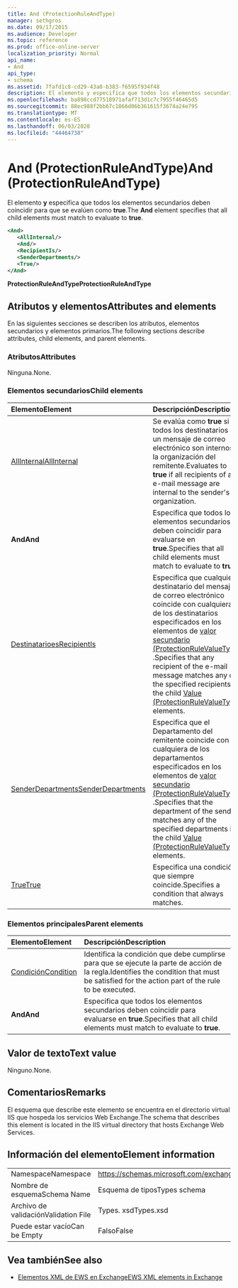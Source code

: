 ```yaml
---
title: And (ProtectionRuleAndType)
manager: sethgros
ms.date: 09/17/2015
ms.audience: Developer
ms.topic: reference
ms.prod: office-online-server
localization_priority: Normal
api_name:
- And
api_type:
- schema
ms.assetid: 7fafd1c8-cd29-43a0-b383-f6595f934f48
description: El elemento y especifica que todos los elementos secundarios deben coincidir para que se evalúen como true.
ms.openlocfilehash: ba898ccd77518971afaf713d1c7c7955f46465d5
ms.sourcegitcommit: 88ec988f2bb67c1866d06b361615f3674a24e795
ms.translationtype: MT
ms.contentlocale: es-ES
ms.lasthandoff: 06/03/2020
ms.locfileid: "44464738"
---
```

# <a name="and-protectionruleandtype"></a><span data-ttu-id="37db6-103">And (ProtectionRuleAndType)</span><span class="sxs-lookup"><span data-stu-id="37db6-103">And (ProtectionRuleAndType)</span></span>

<span data-ttu-id="37db6-104">El elemento **y** especifica que todos los elementos secundarios deben coincidir para que se evalúen como **true**.</span><span class="sxs-lookup"><span data-stu-id="37db6-104">The **And** element specifies that all child elements must match to evaluate to **true**.</span></span>
  
```xml
<And>
   <AllInternal/>
   <And/>
   <RecipientIs/>
   <SenderDepartments/>
   <True/>
</And>
```

 <span data-ttu-id="37db6-105">**ProtectionRuleAndType**</span><span class="sxs-lookup"><span data-stu-id="37db6-105">**ProtectionRuleAndType**</span></span>
## <a name="attributes-and-elements"></a><span data-ttu-id="37db6-106">Atributos y elementos</span><span class="sxs-lookup"><span data-stu-id="37db6-106">Attributes and elements</span></span>

<span data-ttu-id="37db6-107">En las siguientes secciones se describen los atributos, elementos secundarios y elementos primarios.</span><span class="sxs-lookup"><span data-stu-id="37db6-107">The following sections describe attributes, child elements, and parent elements.</span></span>
  
### <a name="attributes"></a><span data-ttu-id="37db6-108">Atributos</span><span class="sxs-lookup"><span data-stu-id="37db6-108">Attributes</span></span>

<span data-ttu-id="37db6-109">Ninguna.</span><span class="sxs-lookup"><span data-stu-id="37db6-109">None.</span></span>
  
### <a name="child-elements"></a><span data-ttu-id="37db6-110">Elementos secundarios</span><span class="sxs-lookup"><span data-stu-id="37db6-110">Child elements</span></span>

|<span data-ttu-id="37db6-111">**Elemento**</span><span class="sxs-lookup"><span data-stu-id="37db6-111">**Element**</span></span>|<span data-ttu-id="37db6-112">**Descripción**</span><span class="sxs-lookup"><span data-stu-id="37db6-112">**Description**</span></span>|
|:-----|:-----|
|[<span data-ttu-id="37db6-113">AllInternal</span><span class="sxs-lookup"><span data-stu-id="37db6-113">AllInternal</span></span>](allinternal.md) <br/> |<span data-ttu-id="37db6-114">Se evalúa como **true** si todos los destinatarios de un mensaje de correo electrónico son internos a la organización del remitente.</span><span class="sxs-lookup"><span data-stu-id="37db6-114">Evaluates to **true** if all recipients of an e-mail message are internal to the sender's organization.</span></span>  <br/> |
|<span data-ttu-id="37db6-115">**And**</span><span class="sxs-lookup"><span data-stu-id="37db6-115">**And**</span></span> <br/> |<span data-ttu-id="37db6-116">Especifica que todos los elementos secundarios deben coincidir para evaluarse en **true**.</span><span class="sxs-lookup"><span data-stu-id="37db6-116">Specifies that all child elements must match to evaluate to **true**.</span></span>  <br/> |
|[<span data-ttu-id="37db6-117">Destinatarioes</span><span class="sxs-lookup"><span data-stu-id="37db6-117">RecipientIs</span></span>](recipientis.md) <br/> |<span data-ttu-id="37db6-118">Especifica que cualquier destinatario del mensaje de correo electrónico coincide con cualquiera de los destinatarios especificados en los elementos de [valor secundario (ProtectionRuleValueType)](value-protectionrulevaluetype.md) .</span><span class="sxs-lookup"><span data-stu-id="37db6-118">Specifies that any recipient of the e-mail message matches any of the specified recipients in the child [Value (ProtectionRuleValueType)](value-protectionrulevaluetype.md) elements.</span></span>  <br/> |
|[<span data-ttu-id="37db6-119">SenderDepartments</span><span class="sxs-lookup"><span data-stu-id="37db6-119">SenderDepartments</span></span>](senderdepartments.md) <br/> |<span data-ttu-id="37db6-120">Especifica que el Departamento del remitente coincide con cualquiera de los departamentos especificados en los elementos de [valor secundario (ProtectionRuleValueType)](value-protectionrulevaluetype.md) .</span><span class="sxs-lookup"><span data-stu-id="37db6-120">Specifies that the department of the sender matches any of the specified departments in the child [Value (ProtectionRuleValueType)](value-protectionrulevaluetype.md) elements.</span></span>  <br/> |
|[<span data-ttu-id="37db6-121">True</span><span class="sxs-lookup"><span data-stu-id="37db6-121">True</span></span>](true.md) <br/> |<span data-ttu-id="37db6-122">Especifica una condición que siempre coincide.</span><span class="sxs-lookup"><span data-stu-id="37db6-122">Specifies a condition that always matches.</span></span>  <br/> |
   
### <a name="parent-elements"></a><span data-ttu-id="37db6-123">Elementos principales</span><span class="sxs-lookup"><span data-stu-id="37db6-123">Parent elements</span></span>

|<span data-ttu-id="37db6-124">**Elemento**</span><span class="sxs-lookup"><span data-stu-id="37db6-124">**Element**</span></span>|<span data-ttu-id="37db6-125">**Descripción**</span><span class="sxs-lookup"><span data-stu-id="37db6-125">**Description**</span></span>|
|:-----|:-----|
|[<span data-ttu-id="37db6-126">Condición</span><span class="sxs-lookup"><span data-stu-id="37db6-126">Condition</span></span>](condition.md) <br/> |<span data-ttu-id="37db6-127">Identifica la condición que debe cumplirse para que se ejecute la parte de acción de la regla.</span><span class="sxs-lookup"><span data-stu-id="37db6-127">Identifies the condition that must be satisfied for the action part of the rule to be executed.</span></span>  <br/> |
|<span data-ttu-id="37db6-128">**And**</span><span class="sxs-lookup"><span data-stu-id="37db6-128">**And**</span></span> <br/> |<span data-ttu-id="37db6-129">Especifica que todos los elementos secundarios deben coincidir para evaluarse en **true**.</span><span class="sxs-lookup"><span data-stu-id="37db6-129">Specifies that all child elements must match to evaluate to **true**.</span></span>  <br/> |
   
## <a name="text-value"></a><span data-ttu-id="37db6-130">Valor de texto</span><span class="sxs-lookup"><span data-stu-id="37db6-130">Text value</span></span>

<span data-ttu-id="37db6-131">Ninguno.</span><span class="sxs-lookup"><span data-stu-id="37db6-131">None.</span></span>
  
## <a name="remarks"></a><span data-ttu-id="37db6-132">Comentarios</span><span class="sxs-lookup"><span data-stu-id="37db6-132">Remarks</span></span>

<span data-ttu-id="37db6-133">El esquema que describe este elemento se encuentra en el directorio virtual IIS que hospeda los servicios Web Exchange.</span><span class="sxs-lookup"><span data-stu-id="37db6-133">The schema that describes this element is located in the IIS virtual directory that hosts Exchange Web Services.</span></span>
  
## <a name="element-information"></a><span data-ttu-id="37db6-134">Información del elemento</span><span class="sxs-lookup"><span data-stu-id="37db6-134">Element information</span></span>

|||
|:-----|:-----|
|<span data-ttu-id="37db6-135">Namespace</span><span class="sxs-lookup"><span data-stu-id="37db6-135">Namespace</span></span>  <br/> |https://schemas.microsoft.com/exchange/services/2006/types  <br/> |
|<span data-ttu-id="37db6-136">Nombre de esquema</span><span class="sxs-lookup"><span data-stu-id="37db6-136">Schema Name</span></span>  <br/> |<span data-ttu-id="37db6-137">Esquema de tipos</span><span class="sxs-lookup"><span data-stu-id="37db6-137">Types schema</span></span>  <br/> |
|<span data-ttu-id="37db6-138">Archivo de validación</span><span class="sxs-lookup"><span data-stu-id="37db6-138">Validation File</span></span>  <br/> |<span data-ttu-id="37db6-139">Types. xsd</span><span class="sxs-lookup"><span data-stu-id="37db6-139">Types.xsd</span></span>  <br/> |
|<span data-ttu-id="37db6-140">Puede estar vacío</span><span class="sxs-lookup"><span data-stu-id="37db6-140">Can be Empty</span></span>  <br/> |<span data-ttu-id="37db6-141">Falso</span><span class="sxs-lookup"><span data-stu-id="37db6-141">False</span></span>  <br/> |
   
## <a name="see-also"></a><span data-ttu-id="37db6-142">Vea también</span><span class="sxs-lookup"><span data-stu-id="37db6-142">See also</span></span>

- [<span data-ttu-id="37db6-143">Elementos XML de EWS en Exchange</span><span class="sxs-lookup"><span data-stu-id="37db6-143">EWS XML elements in Exchange</span></span>](ews-xml-elements-in-exchange.md)

